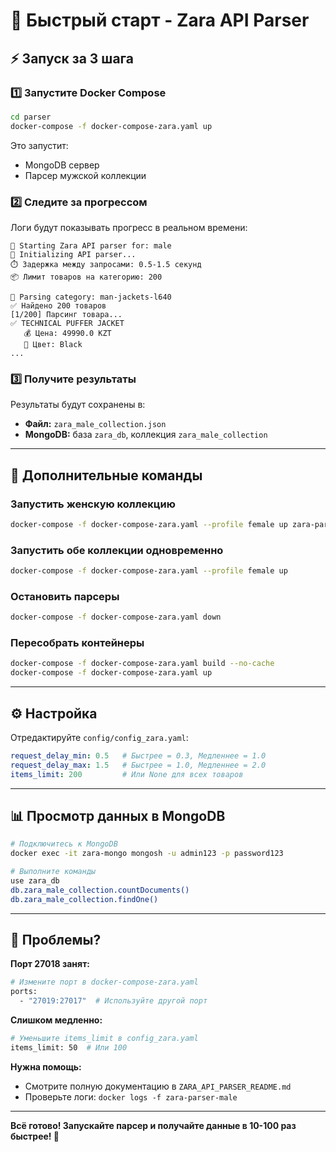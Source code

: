 # 🚀 Быстрый старт - Zara API Parser

## ⚡ Запуск за 3 шага

### 1️⃣ Запустите Docker Compose

```bash
cd parser
docker-compose -f docker-compose-zara.yaml up
```

Это запустит:
- MongoDB сервер
- Парсер мужской коллекции

### 2️⃣ Следите за прогрессом

Логи будут показывать прогресс в реальном времени:

```
🚀 Starting Zara API parser for: male
🔧 Initializing API parser...
⏱️ Задержка между запросами: 0.5-1.5 секунд
📦 Лимит товаров на категорию: 200

📂 Parsing category: man-jackets-l640
✅ Найдено 200 товаров
[1/200] Парсинг товара...
✅ TECHNICAL PUFFER JACKET
   💰 Цена: 49990.0 KZT
   🎨 Цвет: Black
...
```

### 3️⃣ Получите результаты

Результаты будут сохранены в:
- **Файл:** `zara_male_collection.json`
- **MongoDB:** база `zara_db`, коллекция `zara_male_collection`

---

## 🎯 Дополнительные команды

### Запустить женскую коллекцию

```bash
docker-compose -f docker-compose-zara.yaml --profile female up zara-parser-female
```

### Запустить обе коллекции одновременно

```bash
docker-compose -f docker-compose-zara.yaml --profile female up
```

### Остановить парсеры

```bash
docker-compose -f docker-compose-zara.yaml down
```

### Пересобрать контейнеры

```bash
docker-compose -f docker-compose-zara.yaml build --no-cache
docker-compose -f docker-compose-zara.yaml up
```

---

## ⚙️ Настройка

Отредактируйте `config/config_zara.yaml`:

```yaml
request_delay_min: 0.5   # Быстрее = 0.3, Медленнее = 1.0
request_delay_max: 1.5   # Быстрее = 1.0, Медленнее = 2.0
items_limit: 200         # Или None для всех товаров
```

---

## 📊 Просмотр данных в MongoDB

```bash
# Подключитесь к MongoDB
docker exec -it zara-mongo mongosh -u admin123 -p password123

# Выполните команды
use zara_db
db.zara_male_collection.countDocuments()
db.zara_male_collection.findOne()
```

---

## 🐛 Проблемы?

**Порт 27018 занят:**
```bash
# Измените порт в docker-compose-zara.yaml
ports:
  - "27019:27017"  # Используйте другой порт
```

**Слишком медленно:**
```bash
# Уменьшите items_limit в config_zara.yaml
items_limit: 50  # Или 100
```

**Нужна помощь:**
- Смотрите полную документацию в `ZARA_API_PARSER_README.md`
- Проверьте логи: `docker logs -f zara-parser-male`

---

**Всё готово! Запускайте парсер и получайте данные в 10-100 раз быстрее! 🚀**

